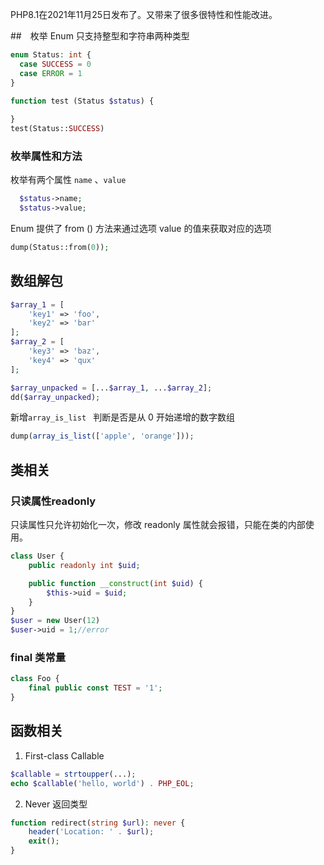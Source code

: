 PHP8.1在2021年11月25日发布了。又带来了很多很特性和性能改进。

##　枚举
Enum 只支持整型和字符串两种类型
```php
enum Status: int {
  case SUCCESS = 0 
  case ERROR = 1
}

function test (Status $status) {
  
}
test(Status::SUCCESS)
```

### 枚举属性和方法

枚举有两个属性 `name` 、`value`
```php
  $status->name;
  $status->value;
```
Enum 提供了 from () 方法来通过选项 value 的值来获取对应的选项

```php
dump(Status::from(0));

```

## 数组解包
```php
$array_1 = [
    'key1' => 'foo', 
    'key2' => 'bar'
];
$array_2 = [
    'key3' => 'baz', 
    'key4' => 'qux'
];

$array_unpacked = [...$array_1, ...$array_2];
dd($array_unpacked);
```
新增`array_is_list ` 判断是否是从 0 开始递增的数字数组
```php
dump(array_is_list(['apple', 'orange']));
```

## 类相关

### 只读属性readonly

只读属性只允许初始化一次，修改 readonly 属性就会报错，只能在类的内部使用。

```php
class User {
    public readonly int $uid;

    public function __construct(int $uid) {
        $this->uid = $uid;
    }
}
$user = new User(12)
$user->uid = 1;//error
```
### final 类常量

```php
class Foo {
    final public const TEST = '1';
}

```

## 函数相关

1. First-class Callable

```php
$callable = strtoupper(...);
echo $callable('hello, world') . PHP_EOL; 
```
2. Never 返回类型

```php
function redirect(string $url): never {
    header('Location: ' . $url);
    exit();
}
```

